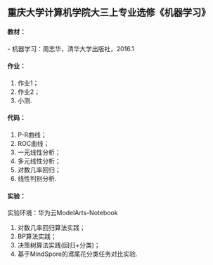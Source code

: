 ## 重庆大学计算机学院大三上专业选修《机器学习》

#### 教材：
 \- 机器学习：周志华，清华大学出版社，2016.1

#### 作业：
 1. 作业1；
 2. 作业2；
 3. 小测.

#### 代码：
 1. P-R曲线；
 2. ROC曲线；
 3. 一元线性分析；
 4. 多元线性分析；
 5. 对数几率回归；
 6. 线性判别分析.

#### 实验：
实验环境：华为云ModelArts-Notebook
 1. 对数几率回归算法实践；
 2. BP算法实践；
 3. 决策树算法实践(回归+分类)；
 4. 基于MindSpore的鸢尾花分类任务对比实验.
